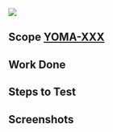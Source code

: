 ![](gifSrc)
## Scope [YOMA-XXX](https://funder.atlassian.net/browse/YOMA-XXX)


## Work Done


## Steps to Test

    
## Screenshots

